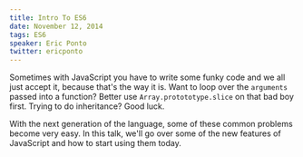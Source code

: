 ```yaml
---
title: Intro To ES6
date: November 12, 2014
tags: ES6
speaker: Eric Ponto
twitter: ericponto
---
```



Sometimes with JavaScript you have to write some funky code and we all just accept it, because that's the way it is. Want to loop over the `arguments` passed into a function? Better use `Array.protototype.slice` on that bad boy first. Trying to do inheritance? Good luck.

With the next generation of the language, some of these common problems become very easy. In this talk, we'll go over some of the new features of JavaScript and how to start using them today.

